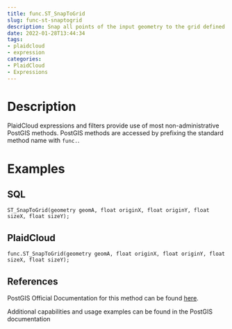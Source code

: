 ```yaml
---
title: func.ST_SnapToGrid
slug: func-st-snaptogrid
description: Snap all points of the input geometry to the grid defined by its origin and cell size
date: 2022-01-28T13:44:34
tags:
- plaidcloud
- expression
categories:
- PlaidCloud
- Expressions
---
```



# Description


PlaidCloud expressions and filters provide use of most non-administrative PostGIS methods. PostGIS methods are accessed by prefixing the standard method name with `func.`.



# Examples


## SQL



```
ST_SnapToGrid(geometry geomA, float originX, float originY, float sizeX, float sizeY);
```


## PlaidCloud



```
func.ST_SnapToGrid(geometry geomA, float originX, float originY, float sizeX, float sizeY);
```


## References


PostGIS Official Documentation for this method can be found [here](https://postgis.net/docs/manual-3.1/ST_SnapToGrid.html).



Additional capabilities and usage examples can be found in the PostGIS documentation

